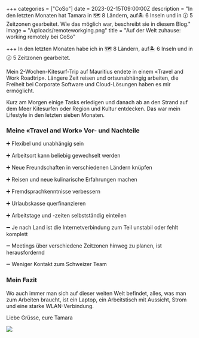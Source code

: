 +++
categories = ["CoSo"]
date = 2023-02-15T09:00:00Z
description = "In den letzten Monaten hat Tamara in 🗺️ 8 Ländern, auf🏝️ 6 Inseln und in 🕜 5 Zeitzonen gearbeitet. Wie das möglich war, beschreibt sie in diesem Blog."
image = "/uploads/remoteworkging.png"
title = "Auf der Welt zuhause: working remotely bei CoSo"

+++
In den letzten Monaten habe ich in 🗺️ 8 Ländern, auf🏝️ 6 Inseln und in 🕜 5 Zeitzonen gearbeitet.

Mein 2-Wochen-Kitesurf-Trip auf Mauritius endete in einem «Travel and Work Roadtrip». Längere Zeit reisen und ortsunabhängig arbeiten, die Freiheit bei Corporate Software und Cloud-Lösungen haben es mir ermöglicht.

Kurz am Morgen einige Tasks erledigen und danach ab an den Strand auf dem Meer Kitesurfen oder Region und Kultur entdecken. Das war mein Lifestyle in den letzten sieben Monaten.

### Meine «Travel and Work» Vor- und Nachteile

➕ Flexibel und unabhängig sein

➕ Arbeitsort kann beliebig gewechselt werden

➕ Neue Freundschaften in verschiedenen Ländern knüpfen

➕ Reisen und neue kulinarische Erfahrungen machen

➕ Fremdsprachkenntnisse verbessern

➕ Urlaubskasse querfinanzieren

➕ Arbeitstage und -zeiten selbstständig einteilen

➖ Je nach Land ist die Internetverbindung zum Teil unstabil oder fehlt komplett

➖ Meetings über verschiedene Zeitzonen hinweg zu planen, ist herausfordernd

➖ Weniger Kontakt zum Schweizer Team

### Mein Fazit

Wo auch immer man sich auf dieser weiten Welt befindet, alles, was man zum Arbeiten braucht, ist ein Laptop, ein Arbeitstisch mit Aussicht, Strom und eine starke WLAN-Verbindung.

Liebe Grüsse, eure Tamara

![](/uploads/tamaraamstrand.png)